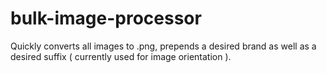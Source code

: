 # bulk-image-processor
Quickly converts all images to .png, prepends a desired brand as well as a desired suffix ( currently used for image orientation ). 
